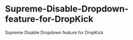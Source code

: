 Supreme-Disable-Dropdown-feature-for-DropKick
=============================================

Supreme Disable Dropdown feature for DropKick